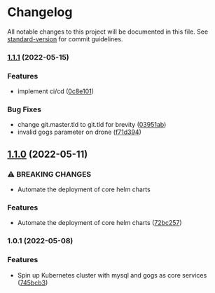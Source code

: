 # Changelog

All notable changes to this project will be documented in this file. See [standard-version](https://github.com/conventional-changelog/standard-version) for commit guidelines.

### [1.1.1](https://git.strawberryelk.com/dblencowe/pantheon/compare/v1.1.0...v1.1.1) (2022-05-15)


### Features

* implement ci/cd ([0c8e101](https://git.strawberryelk.com/dblencowe/pantheon/commit/0c8e1016dcb42ccd16b0c6183a2829b376e81f57))


### Bug Fixes

* change git.master.tld to git.tld for brevity ([03951ab](https://git.strawberryelk.com/dblencowe/pantheon/commit/03951ab780a344974f70aee4b4960b29eadba376))
* invalid gogs parameter on drone ([f71d394](https://git.strawberryelk.com/dblencowe/pantheon/commit/f71d394f057b25a082b616944f51dee009810c4f))

## [1.1.0](https://ssh.git.master.strawberryelk.com/dblencowe/pantheon-playbook/compare/v1.0.1...v1.1.0) (2022-05-11)


### ⚠ BREAKING CHANGES

* Automate the deployment of core helm charts

### Features

* Automate the deployment of core helm charts ([72bc257](https://ssh.git.master.strawberryelk.com/dblencowe/pantheon-playbook/commit/72bc2575c56718f8cda46f52eb5550c0ee9a49b1))

### 1.0.1 (2022-05-08)


### Features

* Spin up Kubernetes cluster with mysql and gogs as core services ([745bcb3](https://git.master.strawberryelk.com/dblencowe/pantheon-playbook/commit/745bcb3c41d163c8f73be04e40afbd4b953e67fb))
